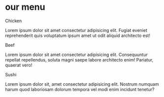 <!DOCTYPE html>
<html lang="en">
<head>
<meta charset="UTF-8">
<meta name="viewport" content="width=device-width, initial-scale=1.0">
<link rel="stylesheet" href="css.css">
<title>Document</title>


</head>
<body>

<div class="container">
  <h1>our menu</h1>
  
  <div class="section">
    <div class="title">Chicken</div>
    <p>Lorem ipsum dolor sit amet consectetur adipisicing elit. Fugiat eveniet reprehenderit quis voluptatum ipsum amet ut odit aliquid architecto est!</p>
  </div>
  
  <div class="section">
    <div class="title">Beef</div>
    <p>Lorem ipsum dolor sit amet consectetur adipisicing elit. Consequuntur repellat repellendus, soluta magni saepe labore architecto enim! Pariatur, quaerat vero!</p>
  </div>
  
  <div class="section">
    <div class="title">Sushi</div>
    <p>Lorem ipsum dolor sit, amet consectetur adipisicing elit. Nostrum numquam harum quod laboriosam dolorum tempora vel modi enim incidunt tenetur?</p>
  </div>
</div>

</body>
</html>
